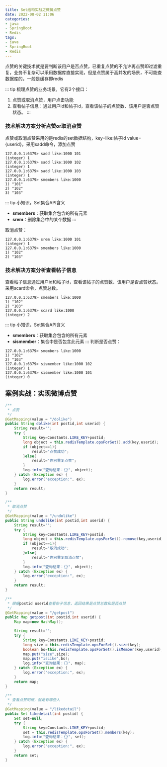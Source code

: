 ```yaml
---
title: Set结构实战之微博点赞
date: 2022-08-02 11:06
categories:
- java
- SpringBoot
- Redis
tags:
- java
- SpringBoot
- Redis
---
```


点赞的关键技术就是要判断该用户是否点赞，已重复点赞的不允许再点赞即过滤重复，业务不复杂可以采用数据库直接实现，但是点赞属于高并发的场景，不可能查数据库的，一般是缓存即redis
<!-- more -->


::: tip
梳理点赞的业务场景，它有2个接口：
1. 点赞或取消点赞，用户点击功能
2. 查看帖子信息：通过用户id和帖子id，查看该帖子的点赞数、该用户是否点赞状态。
:::


### 技术解决方案分析点赞or取消点赞
点赞或取消点赞采用的是redis的set数据结构，key=like:帖子id value={userid}，采用sadd命令，添加点赞
```shell
127.0.0.1:6379> sadd like:1000 101
(integer) 1
127.0.0.1:6379> sadd like:1000 102
(integer) 1
127.0.0.1:6379> sadd like:1000 103
(integer) 1
127.0.0.1:6379> smembers like:1000
1) "101"
2) "102"
3) "103" 
```

::: tip
小知识，Set集合API含义
- **smembers**：获取集合包含的所有元素
- **srem**：删除集合中的某个数据
:::

取消点赞：
``` 
127.0.0.1:6379> srem like:1000 101
(integer) 1
127.0.0.1:6379> smembers like:1000
1) "102"
2) "103"
```

### 技术解决方案分析查看帖子信息
查看帖子信息通过用户id和帖子id，查看该帖子的点赞数、该用户是否点赞状态。采用scard命令，点赞总数。
```shell
127.0.0.1:6379> smembers like:1000
1) "102"
2) "103"
127.0.0.1:6379> scard like:1000
(integer) 2
```
::: tip
小知识，Set集合API含义
- **smembers**：获取集合包含的所有元素
- **sismember**：集合中是否包含此元素
:::
判断是否点赞：
```shell
127.0.0.1:6379> smembers like:1000
1) "102"
2) "103"
127.0.0.1:6379> sismember like:1000 102
(integer) 1
127.0.0.1:6379> sismember like:1000 101
(integer) 0
```

## 案例实战：实现微博点赞


```java 
/**
 * 点赞
 */
@GetMapping(value = "/dolike")
public String dolike(int postid,int userid) {
    String result="";
    try {
        String key=Constants.LIKE_KEY+postid;
        long object = this.redisTemplate.opsForSet().add(key,userid);
        if (object==1){
            result="点赞成功";
        }else{
            result="你已重复点赞";
        }
        log.info("查询结果：{}", object);
    } catch (Exception ex) {
        log.error("exception:", ex);
    }
    return result;
}

/**
 * 取消点赞
 */
@GetMapping(value = "/undolike")
public String undolike(int postid,int userid) {
    String result="";
    try {
        String key=Constants.LIKE_KEY+postid;
        long object = this.redisTemplate.opsForSet().remove(key,userid);
        if (object==1){
            result="取消成功";
        }else{
            result="你已重复取消点赞";
        }
        log.info("查询结果：{}", object);
    } catch (Exception ex) {
        log.error("exception:", ex);
    }
    return result;
}

/**
 * 根据postid userid查看帖子信息，返回结果是点赞总数和是否点赞
 */
@GetMapping(value = "/getpost")
public Map getpost(int postid,int userid) {
    Map map=new HashMap();

    String result="";
    try {
        String key=Constants.LIKE_KEY+postid;
        long size = this.redisTemplate.opsForSet().size(key);
        boolean bo=this.redisTemplate.opsForSet().isMember(key,userid);
        map.put("size",size);
        map.put("isLike",bo);
        log.info("查询结果：{}", map);
    } catch (Exception ex) {
        log.error("exception:", ex);
    }
    return map;
}

/**
 * 查看点赞明细，就是有哪些人
 */
@GetMapping(value = "/likedetail")
public Set likedetail(int postid) {
    Set set=null;
    try {
        String key=Constants.LIKE_KEY+postid;
        set = this.redisTemplate.opsForSet().members(key);
        log.info("查询结果：{}", set);
    } catch (Exception ex) {
        log.error("exception:", ex);
    }
    return set;
}
```
